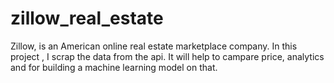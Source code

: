 # zillow_real_estate
Zillow, is an American online real estate marketplace company. In this project , I scrap the data from the api. It will help to campare price, analytics and for building a machine learning model on that.
